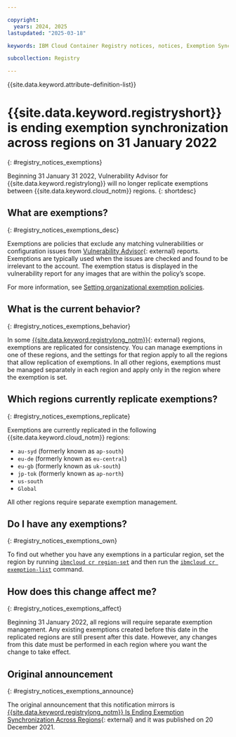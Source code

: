 ```yaml
---

copyright:
  years: 2024, 2025
lastupdated: "2025-03-18"

keywords: IBM Cloud Container Registry notices, notices, Exemption Synchronization, replicate exemptions, exemptions, regions

subcollection: Registry

---
```


{{site.data.keyword.attribute-definition-list}}


# {{site.data.keyword.registryshort}} is ending exemption synchronization across regions on 31 January 2022
{: #registry_notices_exemptions}

Beginning 31 January 31 2022, Vulnerability Advisor for {{site.data.keyword.registrylong}} will no longer replicate exemptions between {{site.data.keyword.cloud_notm}} regions.
{: shortdesc}

## What are exemptions?
{: #registry_notices_exemptions_desc}

Exemptions are policies that exclude any matching vulnerabilities or configuration issues from [Vulnerability Advisor](https://cloud.ibm.com/apidocs/vulnerability-advisor){: external} reports. Exemptions are typically used when the issues are checked and found to be irrelevant to the account. The exemption status is displayed in the vulnerability report for any images that are within the policy’s scope.

For more information, see [Setting organizational exemption policies](/docs/Registry?topic=Registry-va_index&interface=ui#va_managing_policy).

## What is the current behavior?
{: #registry_notices_exemptions_behavior}

In some [{{site.data.keyword.registrylong_notm}}](https://www.ibm.com/products/container-registry){: external} regions, exemptions are replicated for consistency. You can manage exemptions in one of these regions, and the settings for that region apply to all the regions that allow replication of exemptions. In all other regions, exemptions must be managed separately in each region and apply only in the region where the exemption is set.

## Which regions currently replicate exemptions?
{: #registry_notices_exemptions_replicate}

Exemptions are currently replicated in the following {{site.data.keyword.cloud_notm}} regions:

- `au-syd` (formerly known as `ap-south`)
- `eu-de` (formerly known as `eu-central`)
- `eu-gb` (formerly known as `uk-south`)
- `jp-tok` (formerly known as `ap-north`)
- `us-south`
- `Global`

All other regions require separate exemption management.

## Do I have any exemptions?
{: #registry_notices_exemptions_own}

To find out whether you have any exemptions in a particular region, set the region by running [`ibmcloud cr region-set`](/docs/Registry?topic=Registry-containerregcli#bx_cr_region_set) and then run the [`ibmcloud cr exemption-list`](/docs/Registry?topic=Registry-containerregcli#bx_cr_exemption_list) command.

## How does this change affect me?
{: #registry_notices_exemptions_affect}

Beginning 31 January 2022, all regions will require separate exemption management. Any existing exemptions created before this date in the replicated regions are still present after this date. However, any changes from this date must be performed in each region where you want the change to take effect.

## Original announcement
{: #registry_notices_exemptions_announce}

The original announcement that this notification mirrors is [{{site.data.keyword.registrylong_notm}} Is Ending Exemption Synchronization Across Regions](https://www.ibm.com/blog/announcement/ibm-cloud-container-registry-is-ending-exemption-synchronization-across-regions/){: external} and it was published on 20 December 2021.
